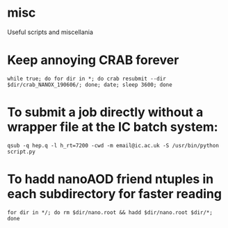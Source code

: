 # misc
Useful scripts and miscellania

# Keep annoying CRAB forever
`
while true; do for dir in *; do crab resubmit --dir $dir/crab_NANOX_190606/; done; date; sleep 3600; done
`
# To submit a job directly without a wrapper file at the IC batch system:
`
qsub -q hep.q -l h_rt=7200 -cwd -m email@ic.ac.uk -S /usr/bin/python script.py 
`
# To hadd nanoAOD friend ntuples in each subdirectory for faster reading
`
for dir in */; do rm $dir/nano.root && hadd $dir/nano.root $dir/*; done
`
